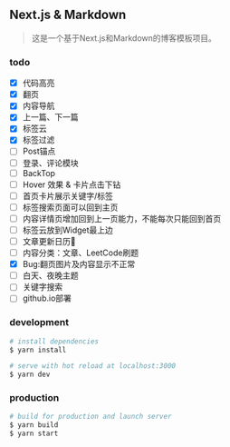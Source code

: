 ## Next.js & Markdown

> 这是一个基于Next.js和Markdown的博客模板项目。

### todo

- [x] 代码高亮
- [x] 翻页
- [x] 内容导航
- [x] 上一篇、下一篇
- [x] 标签云
- [x] 标签过滤
- [ ] Post锚点
- [ ] 登录、评论模块
- [ ] BackTop
- [ ] Hover 效果 & 卡片点击下钻
- [ ] 首页卡片展示关键字/标签
- [ ] 标签搜索页面可以回到主页
- [ ] 内容详情页增加回到上一页能力，不能每次只能回到首页
- [ ] 标签云放到Widget最上边
- [ ] 文章更新日历📆
- [ ] 内容分类：文章、LeetCode刷题
- [x] Bug:翻页图片及内容显示不正常
- [ ] 白天、夜晚主题
- [ ] 关键字搜索
- [ ] github.io部署

### development

```bash
# install dependencies
$ yarn install

# serve with hot reload at localhost:3000
$ yarn dev

```

### production

```bash
# build for production and launch server
$ yarn build
$ yarn start

```